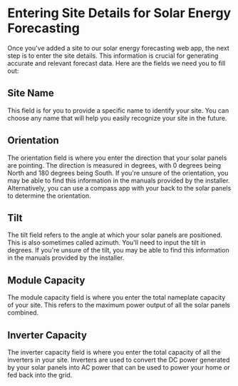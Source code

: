 # Entering Site Details for Solar Energy Forecasting

Once you've added a site to our solar energy forecasting web app, the next step is to enter the site details. This information is crucial for generating accurate and relevant forecast data. Here are the fields we need you to fill out:

## Site Name

This field is for you to provide a specific name to identify your site. You can choose any name that will help you easily recognize your site in the future.

## Orientation

The orientation field is where you enter the direction that your solar panels are pointing. The direction is measured in degrees, with 0 degrees being North and 180 degrees being South. If you're unsure of the orientation, you may be able to find this information in the manuals provided by the installer. Alternatively, you can use a compass app with your back to the solar panels to determine the orientation.

## Tilt

The tilt field refers to the angle at which your solar panels are positioned. This is also sometimes called azimuth. You'll need to input the tilt in degrees. If you're unsure of the tilt, you may be able to find this information in the manuals provided by the installer.

## Module Capacity

The module capacity field is where you enter the total nameplate capacity of your site. This refers to the maximum power output of all the solar panels combined.

## Inverter Capacity

The inverter capacity field is where you enter the total capacity of all the inverters in your site. Inverters are used to convert the DC power generated by your solar panels into AC power that can be used to power your home or fed back into the grid.
